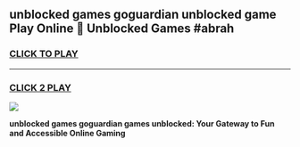 
## unblocked games goguardian unblocked game Play Online 👋 Unblocked Games #abrah
<h3>
<a href="https://premium.freeplayer.one?title=unblocked_games_goguardian&ref=21F">CLICK TO PLAY</a></h3>
<hr>

<h3>
<a href="https://premium.freeplayer.one?title=unblocked_games_goguardian&ref=21F">CLICK 2 PLAY</a>
  
</h3>

<a href="https://premium.freeplayer.one?title=unblocked_games_goguardian&ref=21F/"><img src="https://clearcache.store/games.png"></a>


**unblocked games goguardian games unblocked: Your Gateway to Fun and Accessible Online Gaming**
